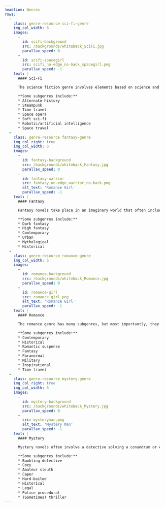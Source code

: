 ```yaml
---
headline: Genres
rows:
  -
    class: genre-resource sci-fi-genre
    img_col_width: 6
    images:
      -
        id: scifi-background
        src: /backgrounds/whiteback_SciFi.jpg
        parallax_speed: 0
      -
        id: scifi-spacegirl
        src: scifi_no-edge_no-back_spacegirl.png
        parallax_speed: -1
    text: |
      #### Sci-Fi

      The science fiction genre involves elements based on science and technology. Stories can take place in an imaginary world or in an altered version of our current world, at times involving futuristic societies. Sci-fi is a subgenre of speculative fiction, along with fantasy and dystopia. 

      **Some subgenres include:**
      * Alternate history
      * Steampunk
      * Time travel
      * Space opera
      * Soft sci-fi
      * Robotic/artificial intelligence
      * Space travel
  -
    class: genre-resource fantasy-genre
    img_col_right: true
    img_col_width: 6
    images:
      -
        id: fantasy-background
        src: /backgrounds/whiteback_Fantasy.jpg
        parallax_speed: 0
      -
        id: fantasy-warrior
        src: fantasy_no-edge_warrior_no-back.png
        alt_text: 'Romance Girl'
        parallax_speed: -1
    text: |
      #### Fantasy

      Fantasy novels take place in an imaginary world that often includes magic or magical elements. It is a subgenre of speculative fiction, along with sci-fi and dystopia. Fantasy has many different subgenres of its own, including urban fantasy and contemporary fantasy. In these subgenres, stories take place in our world—only a slightly altered version that can include magic or mythological/supernatural creatures.

      **Some subgenres include:**
      * Dark fantasy
      * High fantasy
      * Contemporary
      * Urban
      * Mythological
      * Historical
  -
    class: genre-resource romance-genre
    img_col_width: 6
    images:
      -
        id: romance-background
        src: /backgrounds/whiteback_Romance.jpg
        parallax_speed: 0
      -
        id: romance-girl
        src: romance_girl.png
        alt_text: 'Romance Girl'
        parallax_speed: -1
    text: |
      #### Romance

      The romance genre has many subgenres, but most importantly, they all involve romantic love. A novel fits into the romance genre if the main plot revolves around a romantic relationship, even if other subplots present conflict and story. A key component in all romance novels is the happily-ever-after (HEA) or the happily-for-now (HFN). The novel must end with one or the other in order to satisfy the genre. 

      **Some subgenres include:**
      * Contemporary
      * Historical
      * Romantic suspense
      * Fantasy
      * Paranormal
      * Military
      * Inspirational
      * Time travel
  -
    class: genre-resource mystery-genre
    img_col_right: true
    img_col_width: 6
    images:
      -
        id: mystery-background
        src: /backgrounds/whiteback_Mystery.jpg
        parallax_speed: 0
      -
        src: mysteryman.png
        alt_text: 'Mystery Man'
        parallax_speed: -1
    text: |
      #### Mystery

      Mystery novels often involve a detective solving a conundrum or case. The story should be full of clues, red herrings, and—obviously—mysteries. The story starts with an unknown that hooks the reader in, and the main character must solve the unknown by the end of the novel. The reader should be trying to solve the mystery along with the characters. Thrillers have a lot of crossover with mystery novels and can be considered a subgenre (albeit typically darker and more suspenseful one). 

      **Some subgenres include:**
      * Bumbling detective
      * Cozy
      * Amateur sleuth
      * Caper
      * Hard-boiled
      * Historical
      * Legal
      * Police procedural
      * (Sometimes) thriller
---
```



